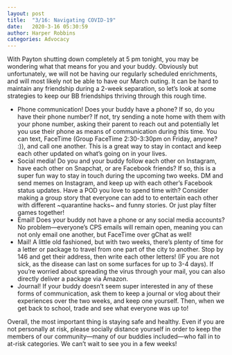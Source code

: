 ```yaml
---
layout: post
title:  "3/16: Navigating COVID-19"
date:   2020-3-16 05:30:59
author: Harper Robbins
categories: Advocacy
---
```


With Payton shutting down completely at 5 pm tonight, you may be wondering what that means for you and your buddy. Obviously but unfortunately, we will not be having our regularly scheduled enrichments, and will most likely not be able to have our March outing. It can be hard to maintain any friendship during a 2-week separation, so let’s look at some strategies to keep our BB friendships thriving through this rough time.  

- Phone communication! Does your buddy have a phone? If so, do you have their phone number? If not, try sending a note home with them with your phone number, asking their parent to reach out and potentially let you use their phone as means of communication during this time. You can text, FaceTime (Group FaceTime 2:30-3:30pm on Friday, anyone? :)), and call one another. This is a great way to stay in contact and keep each other updated on what’s going on in your lives.  
- Social media! Do you and your buddy follow each other on Instagram, have each other on Snapchat, or are Facebook friends? If so, this is a super fun way to stay in touch during the upcoming two weeks. DM and send memes on Instagram, and keep up with each other’s Facebook status updates. Have a POD you love to spend time with? Consider making a group story that everyone can add to to entertain each other with different ~quarantine hacks~ and funny stories. Or just play filter games together!  
- Email! Does your buddy not have a phone or any social media accounts? No problem—everyone’s CPS emails will remain open, meaning you can not only email one another, but FaceTime over gChat as well!  
- Mail! A little old fashioned, but with two weeks, there’s plenty of time for a letter or package to travel from one part of the city to another. Stop by 146 and get their address, then write each other letters! (IF you are not sick, as the disease can last on some surfaces for up to 3-4 days). If you’re worried about spreading the virus through your mail, you can also directly deliver a package via Amazon.  
- Journal! If your buddy doesn’t seem super interested in any of these forms of communication, ask them to keep a journal or vlog about their experiences over the two weeks, and keep one yourself. Then, when we get back to school, trade and see what everyone was up to!  

Overall, the most important thing is staying safe and healthy. Even if you are not personally at risk, please socially distance yourself in order to keep the members of our community—many of our buddies included—who fall in to at-risk categories. We can’t wait to see you in a few weeks!  
